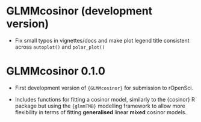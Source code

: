 # GLMMcosinor (development version)

* Fix small typos in vignettes/docs and make plot legend title consistent across
`autoplot()` and `polar_plot()`

# GLMMcosinor 0.1.0

* First development version of `{GLMMcosinor}` for submission to rOpenSci.

* Includes functions for fitting a cosinor model, similarly to the {cosinor}
R package but using the `{glmmTMB}` modelling framework to allow more 
flexibility in terms of fitting **generalised** linear **mixed** cosinor models.
